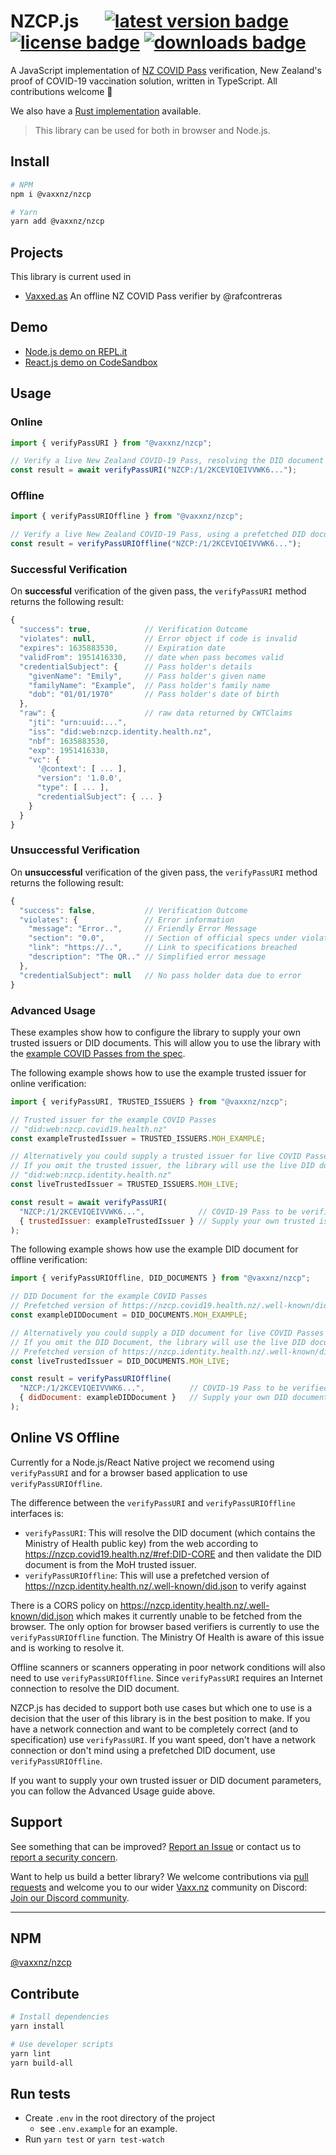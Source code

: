 # NZCP.js &emsp; [![latest version badge]][npm] [![license badge]][license] [![downloads badge]][npm]

[latest version badge]: https://img.shields.io/npm/v/@vaxxnz/nzcp
[license badge]: https://img.shields.io/npm/l/@vaxxnz/nzcp
[downloads badge]: https://img.shields.io/npm/dw/@vaxxnz/nzcp
[npm]: https://www.npmjs.com/package/@vaxxnz/nzcp
[license]: https://github.com/vaxxnz/nzcp-js/blob/main/LICENSE

A JavaScript implementation of [NZ COVID Pass](https://github.com/minhealthnz/nzcovidpass-spec) verification, New Zealand's proof of COVID-19 vaccination solution, written in TypeScript. All contributions welcome 🥳

We also have a [Rust implementation](https://github.com/vaxxnz/nzcp-rust/) available.

> This library can be used for both in browser and Node.js.

## Install

```bash
# NPM
npm i @vaxxnz/nzcp

# Yarn
yarn add @vaxxnz/nzcp
```

## Projects

This library is current used in

- [Vaxxed.as](https://vaxxed.as) An offline NZ COVID Pass verifier by @rafcontreras

## Demo

- [Node.js demo on REPL.it](https://replit.com/@noway1/NZCPjs-demo)
- [React.js demo on CodeSandbox](https://codesandbox.io/s/nzcpjs-demo-4vjgb)

## Usage

### Online

```javascript
import { verifyPassURI } from "@vaxxnz/nzcp";

// Verify a live New Zealand COVID-19 Pass, resolving the DID document
const result = await verifyPassURI("NZCP:/1/2KCEVIQEIVVWK6...");
```

### Offline

```javascript
import { verifyPassURIOffline } from "@vaxxnz/nzcp";

// Verify a live New Zealand COVID-19 Pass, using a prefetched DID document
const result = verifyPassURIOffline("NZCP:/1/2KCEVIQEIVVWK6...");
```

### Successful Verification

On **successful** verification of the given pass, the `verifyPassURI` method returns the following result:

```javascript
{
  "success": true,            // Verification Outcome
  "violates": null,           // Error object if code is invalid
  "expires": 1635883530,      // Expiration date
  "validFrom": 1951416330,    // date when pass becomes valid
  "credentialSubject": {      // Pass holder's details
    "givenName": "Emily",     // Pass holder's given name
    "familyName": "Example",  // Pass holder's family name
    "dob": "01/01/1970"       // Pass holder's date of birth
  },
  "raw": {                    // raw data returned by CWTClaims
    "jti": "urn:uuid:...",
    "iss": "did:web:nzcp.identity.health.nz",
    "nbf": 1635883530,
    "exp": 1951416330,
    "vc": {
      '@context': [ ... ],
      "version": '1.0.0',
      "type": [ ... ],
      "credentialSubject": { ... }
    }
  }
}
```

### Unsuccessful Verification

On **unsuccessful** verification of the given pass, the `verifyPassURI` method returns the following result:

```javascript
{
  "success": false,           // Verification Outcome
  "violates": {               // Error information
    "message": "Error..",     // Friendly Error Message
    "section": "0.0",         // Section of official specs under violation
    "link": "https://..",     // Link to specifications breached
    "description": "The QR.." // Simplified error message
  },
  "credentialSubject": null   // No pass holder data due to error
}
```


### Advanced Usage

These examples show how to configure the library to supply your own trusted issuers or DID documents. This will allow you to use the library with the [example COVID Passes from the spec](https://nzcp.covid19.health.nz/#valid-worked-example).


The following example shows how to use the example trusted issuer for online verification:

```javascript
import { verifyPassURI, TRUSTED_ISSUERS } from "@vaxxnz/nzcp";

// Trusted issuer for the example COVID Passes
// "did:web:nzcp.covid19.health.nz"
const exampleTrustedIssuer = TRUSTED_ISSUERS.MOH_EXAMPLE;

// Alternatively you could supply a trusted issuer for live COVID Passes
// If you omit the trusted issuer, the library will use the live DID document
// "did:web:nzcp.identity.health.nz"
const liveTrustedIssuer = TRUSTED_ISSUERS.MOH_LIVE;

const result = await verifyPassURI(
  "NZCP:/1/2KCEVIQEIVVWK6...",            // COVID-19 Pass to be verified
  { trustedIssuer: exampleTrustedIssuer } // Supply your own trusted issuer to overwrite the default
);
```

The following example shows how use the example DID document for offline verification:

```javascript
import { verifyPassURIOffline, DID_DOCUMENTS } from "@vaxxnz/nzcp";

// DID Document for the example COVID Passes
// Prefetched version of https://nzcp.covid19.health.nz/.well-known/did.json
const exampleDIDDocument = DID_DOCUMENTS.MOH_EXAMPLE;

// Alternatively you could supply a DID document for live COVID Passes
// If you omit the DID Document, the library will use the live DID document
// Prefetched version of https://nzcp.identity.health.nz/.well-known/did.json
const liveTrustedIssuer = DID_DOCUMENTS.MOH_LIVE;

const result = verifyPassURIOffline(
  "NZCP:/1/2KCEVIQEIVVWK6...",          // COVID-19 Pass to be verified
  { didDocument: exampleDIDDocument }   // Supply your own DID document to overwrite the default
);
```

## Online VS Offline

Currently for a Node.js/React Native project we recomend using `verifyPassURI` and for a browser based application to use `verifyPassURIOffline`.

The difference between the `verifyPassURI` and `verifyPassURIOffline` interfaces is:
 - `verifyPassURI`: This will resolve the DID document (which contains the Ministry of Health public key) from the web according to https://nzcp.covid19.health.nz/#ref:DID-CORE and then validate the DID document is from the MoH trusted issuer.
 - `verifyPassURIOffline`: This will use a prefetched version of https://nzcp.identity.health.nz/.well-known/did.json to verify against

There is a CORS policy on https://nzcp.identity.health.nz/.well-known/did.json which makes it currently unable to be fetched from the browser. The only option for browser based verifiers is currently to use the `verifyPassURIOffline` function. The Ministry Of Health is aware of this issue and is working to resolve it.

Offline scanners or scanners opperating in poor network conditions will also need to use `verifyPassURIOffline`. Since `verifyPassURI` requires an Internet connection to resolve the DID document.

NZCP.js has decided to support both use cases but which one to use is a decision that the user of this library is in the best position to make. If you have a network connection and want to be completely correct (and to specification) use `verifyPassURI`. If you want speed, don't have a network connection or don't mind using a prefetched DID document, use `verifyPassURIOffline`.

If you want to supply your own trusted issuer or DID document parameters, you can follow the Advanced Usage guide above.

## Support

See something that can be improved? [Report an Issue](https://github.com/vaxxnz/nzcp-js/issues) or contact us to [report a security concern](mailto:info@vaxx.nz).

Want to help us build a better library? We welcome contributions via [pull requests](https://github.com/vaxxnz/nzcp-js/pulls) and welcome you to our wider [Vaxx.nz](https://vaxx.nz) community on Discord: [Join our Discord community](https://discord.gg/nkbnqhR8A8).

---

## NPM

[@vaxxnz/nzcp](https://www.npmjs.com/package/@vaxxnz/nzcp)

## Contribute

```bash
# Install dependencies
yarn install
```

```bash
# Use developer scripts
yarn lint
yarn build-all
```

## Run tests
- Create `.env` in the root directory of the project
  - see `.env.example` for an example.
- Run `yarn test` or `yarn test-watch`
